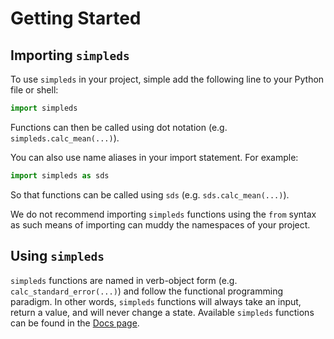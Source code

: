 # Getting Started

## Importing `simpleds`

To use `simpleds` in your project, simple add the following line to your 
Python file or shell:

```python
import simpleds
```

Functions can then be called using dot notation (e.g. 
`simpleds.calc_mean(...)`).


You can also use name aliases in your import statement. For example:

```python
import simpleds as sds
```

So that functions can be called using `sds` (e.g. `sds.calc_mean(...)`).

We do not recommend importing `simpleds` functions using the `from`
syntax as such means of importing can muddy the namespaces of your
project.

## Using `simpleds`

`simpleds` functions are named in verb-object form (e.g. 
`calc_standard_error(...)`) and follow the functional programming
paradigm. In other words, `simpleds` functions will always take an input,
return a value, and will never change a state. Available `simpleds` functions
can be found in the [Docs page](docs.md).
